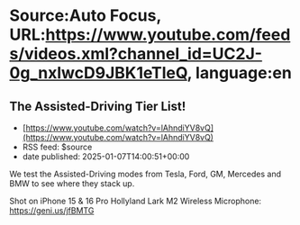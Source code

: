 # Source:Auto Focus, URL:https://www.youtube.com/feeds/videos.xml?channel_id=UC2J-0g_nxlwcD9JBK1eTleQ, language:en

## The Assisted-Driving Tier List!
 - [https://www.youtube.com/watch?v=lAhndiYV8vQ](https://www.youtube.com/watch?v=lAhndiYV8vQ)
 - RSS feed: $source
 - date published: 2025-01-07T14:00:51+00:00

We test the Assisted-Driving modes from Tesla, Ford, GM, Mercedes and BMW to see where they stack up.

Shot on iPhone 15 & 16 Pro
Hollyland Lark M2 Wireless Microphone: https://geni.us/jfBMTG

